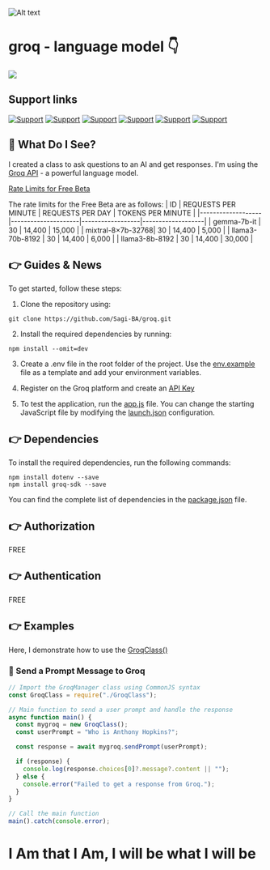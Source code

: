 ![Alt text](https://media.licdn.com/dms/image/D4D16AQEbR646hmY3bg/profile-displaybackgroundimage-shrink_350_1400/0/1713437135249?e=1721260800&v=beta&t=OQyEZRB5hLvjqYXpHNpFol8GptSa3h0WArFmYQPHEUc)

# groq - language model 👇

[![](https://img.shields.io/badge/Node.js-white?style=for-the-badge&logo=nodedotjs&logoColor=5FA04E)](https://nodejs.org/)

## Support links

[![Support](https://img.shields.io/badge/linktree-white?style=for-the-badge&logo=linktree&logoColor=43E55E)](https://linktr.ee/sagib?lt_utm_source=lt_share_link#373198503)
[![Support](https://img.shields.io/badge/Buy_Me_A_Coffee-white?style=for-the-badge&logo=buymeacoffee&logoColor=FFDD00)](https://www.linkedin.com/in/sagi-bar-on)
[![Support](https://img.shields.io/badge/linkedin-white?style=for-the-badge&logo=linkedin&logoColor=0A66C2)](https://www.linkedin.com/in/sagi-bar-on)
[![Support](https://img.shields.io/badge/whatsapp-white?style=for-the-badge&logo=whatsapp&logoColor=25D366)](https://api.whatsapp.com/send?phone=972549995050)
[![Support](https://img.shields.io/badge/facebook-white?style=for-the-badge&logo=facebook&logoColor=0866FF)](https://www.facebook.com/sagi.baron)
[![Support](https://img.shields.io/badge/email_me-white?style=for-the-badge&logo=gmail&logoColor=EA4335)](mailto:sagi.baron76@gmail.com)

## 👀 What Do I See?

I created a class to ask questions to an AI and get responses. I'm using the [Groq API](https://groq.com/) - a powerful language model.

[Rate Limits for Free Beta](https://console.groq.com/settings/limits)

The rate limits for the Free Beta are as follows:
| ID | REQUESTS PER MINUTE | REQUESTS PER DAY | TOKENS PER MINUTE |
|-------------------|---------------------|------------------|-------------------|
| gemma-7b-it | 30 | 14,400 | 15,000 |
| mixtral-8×7b-32768| 30 | 14,400 | 5,000 |
| llama3-70b-8192 | 30 | 14,400 | 6,000 |
| llama3-8b-8192 | 30 | 14,400 | 30,000 |

## 👉 Guides & News

To get started, follow these steps:

1. Clone the repository using:

```shell
git clone https://github.com/Sagi-BA/groq.git
```

2. Install the required dependencies by running:

```shell
npm install --omit=dev
```

3. Create a .env file in the root folder of the project. Use the [env.example](env.example) file as a template and add your environment variables.

4. Register on the Groq platform and create an [API Key](https://console.groq.com/keys)

5. To test the application, run the [app.js](app.js) file. You can change the starting JavaScript file by modifying the [launch.json](.vscode/launch.json) configuration.

## 👉 Dependencies

To install the required dependencies, run the following commands:

```shell
npm install dotenv --save
npm install groq-sdk --save
```

You can find the complete list of dependencies in the [package.json](package.json)
file.

## 👉 Authorization

FREE

## 👉 Authentication

FREE

## 👉 Examples

Here, I demonstrate how to use the [GroqClass()](src/GroqClass.js)

### 🚀 Send a Prompt Message to Groq

```javascript
// Import the GroqManager class using CommonJS syntax
const GroqClass = require("./GroqClass");

// Main function to send a user prompt and handle the response
async function main() {
  const mygroq = new GroqClass();
  const userPrompt = "Who is Anthony Hopkins?";

  const response = await mygroq.sendPrompt(userPrompt);

  if (response) {
    console.log(response.choices[0]?.message?.content || "");
  } else {
    console.error("Failed to get a response from Groq.");
  }
}

// Call the main function
main().catch(console.error);
```

# I Am that I Am, I will be what I will be